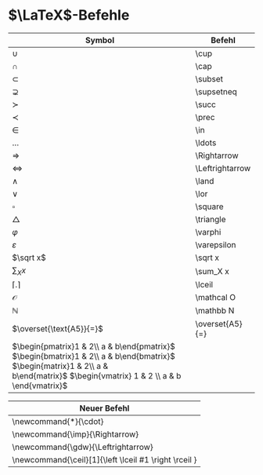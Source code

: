 # $\LaTeX$-Befehle

| Symbol                                                                                                                                                                      | Befehl          |
| --------------------------------------------------------------------------------------------------------------------------------------------------------------------------- | --------------- |
| $\cup$                                                                                                                                                                      | \cup            |
| $\cap$                                                                                                                                                                      | \cap            |
| $\subset$                                                                                                                                                                   | \subset         |
| $\supsetneq$                                                                                                                                                                | \supsetneq      |
| $\succ$                                                                                                                                                                     | \succ           |
| $\prec$                                                                                                                                                                     | \prec           |
| $\in$                                                                                                                                                                       | \in             |
| $\ldots$                                                                                                                                                                    | \ldots          |
| $\Rightarrow$                                                                                                                                                               | \Rightarrow     |
| $\Leftrightarrow$                                                                                                                                                           | \Leftrightarrow |
| $\land$                                                                                                                                                                     | \land           |
| $\lor$                                                                                                                                                                      | \lor            |
| $\square$                                                                                                                                                                   | \square         |
| $\triangle$                                                                                                                                                                 | \triangle       |
| $\varphi$                                                                                                                                                                   | \varphi         |
| $\varepsilon$                                                                                                                                                               | \varepsilon     |
| $\sqrt x$                                                                                                                                                                   | \sqrt x         |
| $\sum_X x$                                                                                                                                                                  | \sum_X x        |
| $\lceil .\rceil$                                                                                                                                                            | \lceil          |
| $\mathcal O$                                                                                                                                                                | \mathcal O      |
| $\mathbb N$                                                                                                                                                                 | \mathbb N       |
| $\overset{\text{A5}}{=}$                                                                                                                                                    | \overset{A5}{=} |
| $\begin{pmatrix}1 & 2\\ a & b\end{pmatrix}$ $\begin{bmatrix}1 & 2\\ a & b\end{bmatrix}$ $\begin{matrix}1 & 2\\ a & b\end{matrix}$ $\begin{vmatrix} 1 & 2 \\ a & b \end{vmatrix}$ |                 |

| Neuer Befehl                                          |
| ----------------------------------------------------- |
| \newcommand{\*}{\cdot}                                |
| \newcommand{\imp}{\Rightarrow}                        |
| \newcommand{\gdw}{\Leftrightarrow}                    |
| \newcommand{\ceil}[1]{\left \lceil #1 \right \rceil } |
